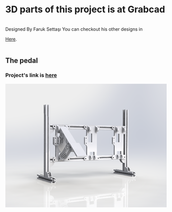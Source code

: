 # 3D parts of this project is at Grabcad
<br/>
Designed By Faruk Settaşı
You can checkout his other designs in

[Here](https://grabcad.com/faruk.settasi-3/models).
<br> <br>

## The pedal
### Project's link is [here](https://grabcad.com/library/wireless-communication-steering-wheel-project-pedal-part-trial-1)
![The pedal]( Pedals/Pedal.png)<br/><br/>
